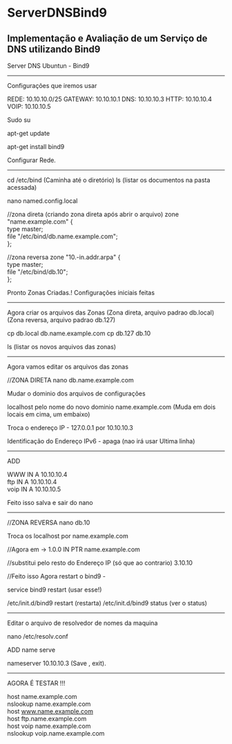 # ServerDNSBind9
Implementação e Avaliação de um Serviço de DNS utilizando Bind9
---------------------------

Server DNS Ubuntun - Bind9

---------------------------
Configurações que iremos usar

REDE: 10.10.10.0/25
GATEWAY: 10.10.10.1
DNS: 10.10.10.3
HTTP: 10.10.10.4
VOIP: 10.10.10.5

Sudo su 

apt-get update

apt-get install bind9

Configurar Rede.

---------------------------

cd /etc/bind (Caminha até o diretório)
ls (listar os documentos na pasta acessada)

nano named.config.local


//zona direta (criando zona direta após abrir o arquivo)
zone "name.example.com" { <br>
	type master; <br>
	file "/etc/bind/db.name.example.com"; <br>
}; <br>


//zona reversa
zone "10.-in.addr.arpa" { <br>
	type master; <br>
	file "/etc/bind/db.10"; <br>
}; <br>

Pronto Zonas Criadas.!
Configurações iniciais feitas

---------------------------

Agora criar os arquivos das Zonas 
(Zona direta, arquivo padrao db.local)
(Zona reversa, arquivo padrao db.127)

cp db.local db.name.example.com
cp db.127 db.10

ls (listar os novos arquivos das zonas)

---------------------------
Agora vamos editar os arquivos das zonas 

//ZONA DIRETA
nano db.name.example.com

Mudar o dominio dos arquivos de configurações


localhost pelo nome do novo dominio name.example.com
(Muda em dois locais em cima, um embaixo)

Troca o endereço IP - 127.0.0.1 por 10.10.10.3

Identificação do Endereço IPv6 - apaga (nao irá usar Ultima linha)

---------------------------

ADD

WWW	IN	A	10.10.10.4 <br>
ftp	IN	A	10.10.10.4 <br>	
voip	IN	A	10.10.10.5 <br>

Feito isso salva e sair do nano		

---------------------------
//ZONA REVERSA
nano db.10
  
Troca os localhost por name.example.com

//Agora em -> 1.0.0 IN	PTR name.example.com

//substitui pelo resto do Endereço IP (só que ao contrario)
3.10.10

//Feito isso Agora restart o bind9 - 

service bind9 restart (usar esse!)

/etc/init.d/bind9 restart (restarta)
/etc/init.d/bind9 status (ver o status)

---------------------------
Editar o arquivo de resolvedor de nomes da maquina

nano /etc/resolv.conf 

ADD name serve 

nameserver 10.10.10.3   (Save , exit).

---------------------------

AGORA É TESTAR !!!

host name.example.com <br>
nslookup name.example.com <br>
host www.name.example.com <br>
host ftp.name.example.com <br>
host voip name.example.com <br>
nslookup voip.name.example.com <br>







